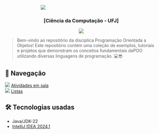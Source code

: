 &nbsp;&nbsp;&nbsp;&nbsp;&nbsp;&nbsp;&nbsp;&nbsp;&nbsp;&nbsp;&nbsp;&nbsp;&nbsp;&nbsp;&nbsp;&nbsp;&nbsp;&nbsp;&nbsp;&nbsp;&nbsp;&nbsp;&nbsp;&nbsp;&nbsp;&nbsp;&nbsp;&nbsp;&nbsp;&nbsp;![](https://cdn.discordapp.com/attachments/1238569927128907948/1241517504812286093/POO.png?ex=664b2587&is=6649d407&hm=5f87ede0a22c0fed18cfcdd868e4a6db6b96b3fb9fe942dc2fcff75af5d747c7&)

<h3 align="center">[Ciência da Computação - UFJ]</h4>
<p align="center">
  </a>
  <a href="https://instagram.com/felipessh7"><img src="https://img.shields.io/badge/Instagram-b5005e?&logo=Instagram&logoColor=white"></a>
</p>


> Bem-vindo ao repositório da disciplica Programação Orientada a Objetos! Este repositório contém uma coleção de exemplos, tutoriais e projetos que demonstram os conceitos fundamentais daPOO utilizando diversas linguagens de programação. 💻😎

 
## 🚀 Navegação ##
![](https://cdn.discordapp.com/attachments/1238569927128907948/1241516700596310136/ender.png?ex=664b24c7&is=6649d347&hm=878e1fd588ec9b95e84156492a6d83a0d34d5f84e183f7ffd179bd6dc9fa3fe3&) [Atividades em sala](https://github.com/lipesshw/POO/tree/main/Atividades)<br>
![](https://cdn.discordapp.com/attachments/1238569927128907948/1241516700596310136/ender.png?ex=664b24c7&is=6649d347&hm=878e1fd588ec9b95e84156492a6d83a0d34d5f84e183f7ffd179bd6dc9fa3fe3&) [Listas](https://github.com/lipesshw/POO/tree/main/Listas)

## 🛠️ Tecnologias usadas ##
 - Java/JDK-22
 - [IntelliJ IDEA 2024.1](https://www.jetbrains.com/idea/download/?section=windows)
